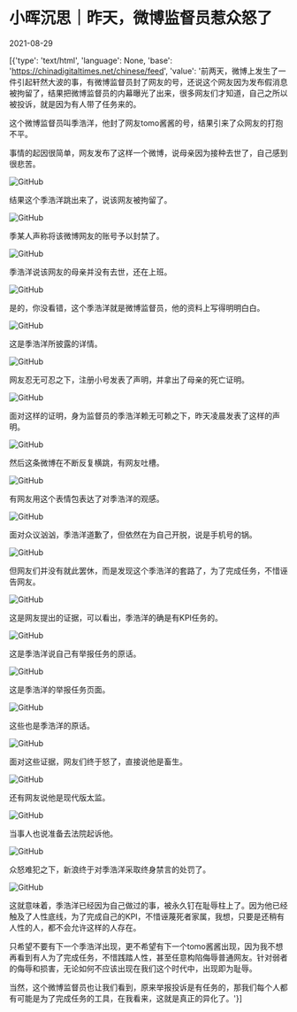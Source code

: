 # 小晖沉思｜昨天，微博监督员惹众怒了

2021-08-29

[{'type': 'text/html', 'language': None, 'base': 'https://chinadigitaltimes.net/chinese/feed', 'value': '前两天，微博上发生了一件引起轩然大波的事，有微博监督员封了网友的号，还说这个网友因为发布假消息被拘留了，结果把微博监督员的内幕曝光了出来，很多网友们才知道，自己之所以被投诉，就是因为有人带了任务来的。

这个微博监督员叫季浩洋，他封了网友tomo酱酱的号，结果引来了众网友的打抱不平。

事情的起因很简单，网友发布了这样一个微博，说母亲因为接种去世了，自己感到很悲苦。

![GitHub](https://chinadigitaltimes.net/chinese/files/2021/08/post-670088-612a665adbb1d.png)

结果这个季浩洋跳出来了，说该网友被拘留了。

![GitHub](https://chinadigitaltimes.net/chinese/files/2021/08/post-670088-612a665b2346a.png)

季某人声称将该微博网友的账号予以封禁了。

![GitHub](https://chinadigitaltimes.net/chinese/files/2021/08/post-670088-612a665b65f07.png)

季浩洋说该网友的母亲并没有去世，还在上班。

![GitHub](https://chinadigitaltimes.net/chinese/files/2021/08/post-670088-612a665b9dc18.png)

是的，你没看错，这个季浩洋就是微博监督员，他的资料上写得明明白白。

![GitHub](https://chinadigitaltimes.net/chinese/files/2021/08/post-670088-612a665be05ea.png)

这是季浩洋所披露的详情。

![GitHub](https://chinadigitaltimes.net/chinese/files/2021/08/post-670088-612a665c327f6.png)

网友忍无可忍之下，注册小号发表了声明，并拿出了母亲的死亡证明。

![GitHub](https://chinadigitaltimes.net/chinese/files/2021/08/post-670088-612a665c79371.png)

面对这样的证明，身为监督员的季浩洋赖无可赖之下，昨天凌晨发表了这样的声明。

![GitHub](https://chinadigitaltimes.net/chinese/files/2021/08/post-670088-612a665cc0cb7.png)

然后这条微博在不断反复横跳，有网友吐槽。

![GitHub](https://chinadigitaltimes.net/chinese/files/2021/08/post-670088-612a665d06dd8.png)

有网友用这个表情包表达了对季浩洋的观感。

![GitHub](https://chinadigitaltimes.net/chinese/files/2021/08/post-670088-612a665d4e361.png)

面对众议汹汹，季浩洋道歉了，但依然在为自己开脱，说是手机号的锅。

![GitHub](https://chinadigitaltimes.net/chinese/files/2021/08/post-670088-612a665d9d73e.png)

但网友们并没有就此罢休，而是发现这个季浩洋的套路了，为了完成任务，不惜诬告网友。

![GitHub](https://chinadigitaltimes.net/chinese/files/2021/08/post-670088-612a665dd9132.png)

这是网友提出的证据，可以看出，季浩洋的确是有KPI任务的。

![GitHub](https://chinadigitaltimes.net/chinese/files/2021/08/post-670088-612a665e2a276.png)

这是季浩洋说自己有举报任务的原话。

![GitHub](https://chinadigitaltimes.net/chinese/files/2021/08/post-670088-612a665e64710.png)

这是季浩洋的举报任务页面。

![GitHub](https://chinadigitaltimes.net/chinese/files/2021/08/post-670088-612a665ea2aea.png)

这些也是季浩洋的原话。

![GitHub](https://chinadigitaltimes.net/chinese/files/2021/08/post-670088-612a665edd491.png)

面对这些证据，网友们终于怒了，直接说他是畜生。

![GitHub](https://chinadigitaltimes.net/chinese/files/2021/08/post-670088-612a665f288db.png)

还有网友说他是现代版太监。

![GitHub](https://chinadigitaltimes.net/chinese/files/2021/08/post-670088-612a665f665b3.png)

当事人也说准备去法院起诉他。

![GitHub](https://chinadigitaltimes.net/chinese/files/2021/08/post-670088-612a665fa6cdf.png)

众怒难犯之下，新浪终于对季浩洋采取终身禁言的处罚了。

![GitHub](https://chinadigitaltimes.net/chinese/files/2021/08/post-670088-612a66600410c.png)

这就意味着，季浩洋已经因为自己做过的事，被永久钉在耻辱柱上了。因为他已经触及了人性底线，为了完成自己的KPI，不惜诬蔑死者家属，我想，只要是还稍有人性的人，都不会允许这样的人存在。

只希望不要有下一个季浩洋出现，更不希望有下一个tomo酱酱出现，因为我不想再看到有人为了完成任务，不惜践踏人性，甚至任意构陷侮辱普通网友。针对弱者的侮辱和损害，无论如何不应该出现在我们这个时代中，出现即为耻辱。

当然，这个微博监督员也让我们看到，原来举报投诉是有任务的，那我们每个人都有可能是为了完成任务的工具，在我看来，这就是真正的异化了。'}]